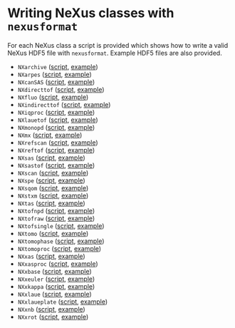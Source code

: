 # Writing NeXus classes with `nexusformat`

For each NeXus class a script is provided which shows how to write a valid NeXus HDF5 file with `nexusformat`. Example HDF5 files are also provided.

 * `NXarchive` ([script](ex_nexusformat_NXarchive.py), [example](../../applications/NXarchive.hdf5))
 * `NXarpes` ([script](ex_nexusformat_NXarpes.py), [example](../../applications/NXarpes.hdf5))
 * `NXcanSAS` ([script](ex_nexusformat_NXcanSAS.py), [example](../../applications/NXcanSAS.hdf5))
 * `NXdirecttof` ([script](ex_nexusformat_NXdirecttof.py), [example](../../applications/NXdirecttof.hdf5))
 * `NXfluo` ([script](ex_nexusformat_NXfluo.py), [example](../../applications/NXfluo.hdf5))
 * `NXindirecttof` ([script](ex_nexusformat_NXindirecttof.py), [example](../../applications/NXindirecttof.hdf5))
 * `NXiqproc` ([script](ex_nexusformat_NXiqproc.py), [example](../../applications/NXiqproc.hdf5))
 * `NXlauetof` ([script](ex_nexusformat_NXlauetof.py), [example](../../applications/NXlauetof.hdf5))
 * `NXmonopd` ([script](ex_nexusformat_NXmonopd.py), [example](../../applications/NXmonopd.hdf5))
 * `NXmx` ([script](ex_nexusformat_NXmx.py), [example](../../applications/NXmx.hdf5))
 * `NXrefscan` ([script](ex_nexusformat_NXrefscan.py), [example](../../applications/NXrefscan.hdf5))
 * `NXreftof` ([script](ex_nexusformat_NXreftof.py), [example](../../applications/NXreftof.hdf5))
 * `NXsas` ([script](ex_nexusformat_NXsas.py), [example](../../applications/NXsas.hdf5))
 * `NXsastof` ([script](ex_nexusformat_NXsastof.py), [example](../../applications/NXsastof.hdf5))
 * `NXscan` ([script](ex_nexusformat_NXscan.py), [example](../../applications/NXscan.hdf5))
 * `NXspe` ([script](ex_nexusformat_NXspe.py), [example](../../applications/NXspe.hdf5))
 * `NXsqom` ([script](ex_nexusformat_NXsqom.py), [example](../../applications/NXsqom.hdf5))
 * `NXstxm` ([script](ex_nexusformat_NXstxm.py), [example](../../applications/NXstxm.hdf5))
 * `NXtas` ([script](ex_nexusformat_NXtas.py), [example](../../applications/NXtas.hdf5))
 * `NXtofnpd` ([script](ex_nexusformat_NXtofnpd.py), [example](../../applications/NXtofnpd.hdf5))
 * `NXtofraw` ([script](ex_nexusformat_NXtofraw.py), [example](../../applications/NXtofraw.hdf5))
 * `NXtofsingle` ([script](ex_nexusformat_NXtofsingle.py), [example](../../applications/NXtofsingle.hdf5))
 * `NXtomo` ([script](ex_nexusformat_NXtomo.py), [example](../../applications/NXtomo.hdf5))
 * `NXtomophase` ([script](ex_nexusformat_NXtomophase.py), [example](../../applications/NXtomophase.hdf5))
 * `NXtomoproc` ([script](ex_nexusformat_NXtomoproc.py), [example](../../applications/NXtomoproc.hdf5))
 * `NXxas` ([script](ex_nexusformat_NXxas.py), [example](../../applications/NXxas.hdf5))
 * `NXxasproc` ([script](ex_nexusformat_NXxasproc.py), [example](../../applications/NXxasproc.hdf5))
 * `NXxbase` ([script](ex_nexusformat_NXxbase.py), [example](../../applications/NXxbase.hdf5))
 * `NXxeuler` ([script](ex_nexusformat_NXxeuler.py), [example](../../applications/NXxeuler.hdf5))
 * `NXxkappa` ([script](ex_nexusformat_NXxkappa.py), [example](../../applications/NXxkappa.hdf5))
 * `NXxlaue` ([script](ex_nexusformat_NXxlaue.py), [example](../../applications/NXxlaue.hdf5))
 * `NXxlaueplate` ([script](ex_nexusformat_NXxlaueplate.py), [example](../../applications/NXxlaueplate.hdf5))
 * `NXxnb` ([script](ex_nexusformat_NXxnb.py), [example](../../applications/NXxnb.hdf5))
 * `NXxrot` ([script](ex_nexusformat_NXxrot.py), [example](../../applications/NXxrot.hdf5))
